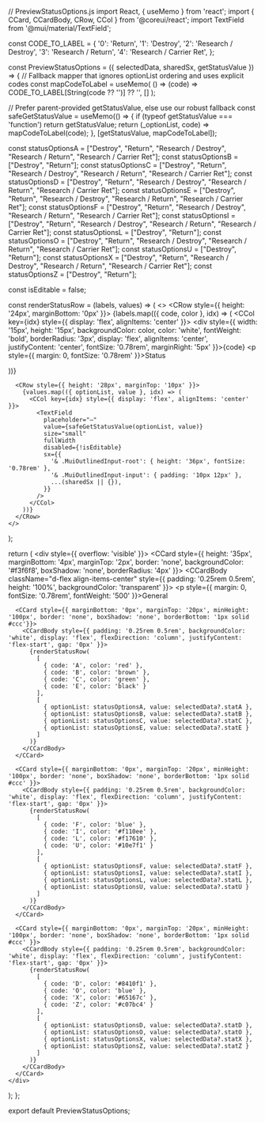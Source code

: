 // PreviewStatusOptions.js
import React, { useMemo } from 'react';
import { CCard, CCardBody, CRow, CCol } from '@coreui/react';
import TextField from '@mui/material/TextField';

const CODE_TO_LABEL = {
  '0': 'Return',
  '1': 'Destroy',
  '2': 'Research / Destroy',
  '3': 'Research / Return',
  '4': 'Research / Carrier Ret',
};

const PreviewStatusOptions = ({ selectedData, sharedSx, getStatusValue }) => {
  // Fallback mapper that ignores optionList ordering and uses explicit codes
  const mapCodeToLabel = useMemo(
    () => (code) => CODE_TO_LABEL[String(code ?? '')] ?? '',
    []
  );

  // Prefer parent-provided getStatusValue, else use our robust fallback
  const safeGetStatusValue = useMemo(() => {
    if (typeof getStatusValue === 'function') return getStatusValue;
    return (_optionList, code) => mapCodeToLabel(code);
  }, [getStatusValue, mapCodeToLabel]);

  const statusOptionsA = ["Destroy", "Return", "Research / Destroy", "Research / Return", "Research / Carrier Ret"];
  const statusOptionsB = ["Destroy", "Return"];
  const statusOptionsC = ["Destroy", "Return", "Research / Destroy", "Research / Return", "Research / Carrier Ret"];
  const statusOptionsD = ["Destroy", "Return", "Research / Destroy", "Research / Return", "Research / Carrier Ret"];
  const statusOptionsE = ["Destroy", "Return", "Research / Destroy", "Research / Return", "Research / Carrier Ret"];
  const statusOptionsF = ["Destroy", "Return", "Research / Destroy", "Research / Return", "Research / Carrier Ret"];
  const statusOptionsI = ["Destroy", "Return", "Research / Destroy", "Research / Return", "Research / Carrier Ret"];
  const statusOptionsL = ["Destroy", "Return"];
  const statusOptionsO = ["Destroy", "Return", "Research / Destroy", "Research / Return", "Research / Carrier Ret"];
  const statusOptionsU = ["Destroy", "Return"];
  const statusOptionsX = ["Destroy", "Return", "Research / Destroy", "Research / Return", "Research / Carrier Ret"];
  const statusOptionsZ = ["Destroy", "Return"];

  const isEditable = false;

  const renderStatusRow = (labels, values) => (
    <>
      <CRow style={{ height: '24px', marginBottom: '0px' }}>
        {labels.map(({ code, color }, idx) => (
          <CCol key={idx} style={{ display: 'flex', alignItems: 'center' }}>
            <div style={{
              width: '15px',
              height: '15px',
              backgroundColor: color,
              color: 'white',
              fontWeight: 'bold',
              borderRadius: '3px',
              display: 'flex',
              alignItems: 'center',
              justifyContent: 'center',
              fontSize: '0.78rem',
              marginRight: '5px'
            }}>{code}</div>
            <p style={{ margin: 0, fontSize: '0.78rem' }}>Status</p>
          </CCol>
        ))}
      </CRow>

      <CRow style={{ height: '28px', marginTop: '10px' }}>
        {values.map(({ optionList, value }, idx) => (
          <CCol key={idx} style={{ display: 'flex', alignItems: 'center' }}>
            <TextField
              placeholder="—"
              value={safeGetStatusValue(optionList, value)}
              size="small"
              fullWidth
              disabled={!isEditable}
              sx={{
                '& .MuiOutlinedInput-root': { height: '36px', fontSize: '0.78rem' },
                '& .MuiOutlinedInput-input': { padding: '10px 12px' },
                ...(sharedSx || {}),
              }}
            />
          </CCol>
        ))}
      </CRow>
    </>
  );

  return (
    <div style={{ overflow: 'visible' }}>
      <CCard style={{ height: '35px', marginBottom: '4px', marginTop: '2px', border: 'none', backgroundColor: '#f3f6f8', boxShadow: 'none', borderRadius: '4px' }}>
        <CCardBody className="d-flex align-items-center" style={{ padding: '0.25rem 0.5rem', height: '100%', backgroundColor: 'transparent' }}>
          <p style={{ margin: 0, fontSize: '0.78rem', fontWeight: '500' }}>General</p>
        </CCardBody>
      </CCard>

      <CCard style={{ marginBottom: '0px', marginTop: '20px', minHeight: '100px', border: 'none', boxShadow: 'none', borderBottom: '1px solid #ccc'}}>
        <CCardBody style={{ padding: '0.25rem 0.5rem', backgroundColor: 'white', display: 'flex', flexDirection: 'column', justifyContent: 'flex-start', gap: '0px' }}>
          {renderStatusRow(
            [
              { code: 'A', color: 'red' },
              { code: 'B', color: 'brown' },
              { code: 'C', color: 'green' },
              { code: 'E', color: 'black' }
            ],
            [
              { optionList: statusOptionsA, value: selectedData?.statA },
              { optionList: statusOptionsB, value: selectedData?.statB },
              { optionList: statusOptionsC, value: selectedData?.statC },
              { optionList: statusOptionsE, value: selectedData?.statE }
            ]
          )}
        </CCardBody>
      </CCard>

      <CCard style={{ marginBottom: '0px', marginTop: '20px', minHeight: '100px', border: 'none', boxShadow: 'none', borderBottom: '1px solid #ccc' }}>
        <CCardBody style={{ padding: '0.25rem 0.5rem', backgroundColor: 'white', display: 'flex', flexDirection: 'column', justifyContent: 'flex-start', gap: '0px' }}>
          {renderStatusRow(
            [
              { code: 'F', color: 'blue' },
              { code: 'I', color: '#f110ee' },
              { code: 'L', color: '#f17610' },
              { code: 'U', color: '#10e7f1' }
            ],
            [
              { optionList: statusOptionsF, value: selectedData?.statF },
              { optionList: statusOptionsI, value: selectedData?.statI },
              { optionList: statusOptionsL, value: selectedData?.statL },
              { optionList: statusOptionsU, value: selectedData?.statU }
            ]
          )}
        </CCardBody>
      </CCard>

      <CCard style={{ marginBottom: '0px', marginTop: '20px', minHeight: '100px', border: 'none', boxShadow: 'none', borderBottom: '1px solid #ccc' }}>
        <CCardBody style={{ padding: '0.25rem 0.5rem', backgroundColor: 'white', display: 'flex', flexDirection: 'column', justifyContent: 'flex-start', gap: '0px' }}>
          {renderStatusRow(
            [
              { code: 'D', color: '#8410f1' },
              { code: 'O', color: 'blue' },
              { code: 'X', color: '#65167c' },
              { code: 'Z', color: '#c07bc4' }
            ],
            [
              { optionList: statusOptionsD, value: selectedData?.statD },
              { optionList: statusOptionsO, value: selectedData?.statO },
              { optionList: statusOptionsX, value: selectedData?.statX },
              { optionList: statusOptionsZ, value: selectedData?.statZ }
            ]
          )}
        </CCardBody>
      </CCard>
    </div>
  );
};

export default PreviewStatusOptions;
